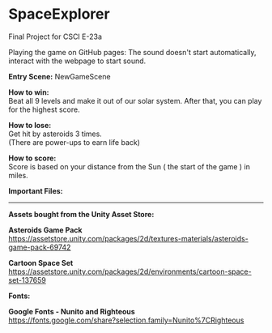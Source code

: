 # SpaceExplorer
Final Project for CSCI E-23a

Playing the game on GitHub pages:
The sound doesn't start automatically, interact with the webpage to start sound.

<b>Entry Scene:</b> NewGameScene

<b>How to win:</b> <br/>
Beat all 9 levels and make it out of our solar system. After that, you can play for the highest score.

<b>How to lose:</b> <br/>
Get hit by asteroids 3 times. <br/>
(There are power-ups to earn life back)

<b>How to score:</b> <br/>
Score is based on your distance from the Sun ( the start of the game ) in miles.

<b>Important Files:</b>


-----------------------------------------

<b>Assets bought from the Unity Asset Store:</b>

<b>Asteroids Game Pack</b> <br/>
https://assetstore.unity.com/packages/2d/textures-materials/asteroids-game-pack-69742

<b>Cartoon Space Set</b> <br/>
https://assetstore.unity.com/packages/2d/environments/cartoon-space-set-137659

<b>Fonts:</b>

<b>Google Fonts - Nunito and Righteous</b> <br/>
https://fonts.google.com/share?selection.family=Nunito%7CRighteous
